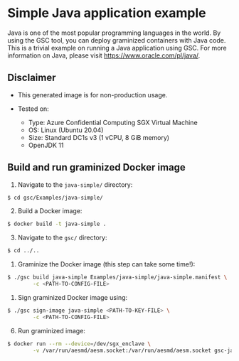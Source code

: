 # Simple Java application example

Java is one of the most popular programming languages in the world. By using the GSC tool, you can
deploy graminized containers with Java code. This is a trivial example on running
a Java application using GSC. For more information on Java, please visit
https://www.oracle.com/pl/java/.

## Disclaimer

* This generated image is for non-production usage.

* Tested on:
  - Type: Azure Confidential Computing SGX Virtual Machine
  - OS: Linux (Ubuntu 20.04)
  - Size: Standard DC1s v3 (1 vCPU, 8 GiB memory)
  - OpenJDK 11

## Build and run graminized Docker image

1. Navigate to the `java-simple/` directory:

```bash
$ cd gsc/Examples/java-simple/
```

2. Build a Docker image:

```bash
$ docker build -t java-simple .
```

3. Navigate to the `gsc/` directory:

```bash
$ cd ../..
```

1. Graminize the Docker image (this step can take some time!):

```bash
$ ./gsc build java-simple Examples/java-simple/java-simple.manifest \
        -c <PATH-TO-CONFIG-FILE>
```

1. Sign graminized Docker image using:

```bash
$ ./gsc sign-image java-simple <PATH-TO-KEY-FILE> \
        -c <PATH-TO-CONFIG-FILE>
```

6. Run graminized image: 

```bash
$ docker run --rm --device=/dev/sgx_enclave \
        -v /var/run/aesmd/aesm.socket:/var/run/aesmd/aesm.socket gsc-java-simple
```
